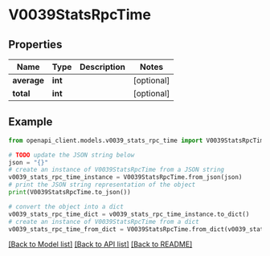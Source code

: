 # V0039StatsRpcTime


## Properties

Name | Type | Description | Notes
------------ | ------------- | ------------- | -------------
**average** | **int** |  | [optional] 
**total** | **int** |  | [optional] 

## Example

```python
from openapi_client.models.v0039_stats_rpc_time import V0039StatsRpcTime

# TODO update the JSON string below
json = "{}"
# create an instance of V0039StatsRpcTime from a JSON string
v0039_stats_rpc_time_instance = V0039StatsRpcTime.from_json(json)
# print the JSON string representation of the object
print(V0039StatsRpcTime.to_json())

# convert the object into a dict
v0039_stats_rpc_time_dict = v0039_stats_rpc_time_instance.to_dict()
# create an instance of V0039StatsRpcTime from a dict
v0039_stats_rpc_time_from_dict = V0039StatsRpcTime.from_dict(v0039_stats_rpc_time_dict)
```
[[Back to Model list]](../README.md#documentation-for-models) [[Back to API list]](../README.md#documentation-for-api-endpoints) [[Back to README]](../README.md)


